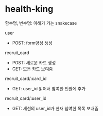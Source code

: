 # health-king


함수명, 변수명: 이해가 가는 snakecase

user
- POST: form양싱 생성


recruit_card
- POST: 새로운 카드 생성
- GET: 모든 카드 보여줌

recruit_card/:card_id 
- GET: user_id 읽어서 참여한 인원에 추가

recruit_card/:user_id
- GET: 세션의 user_id가 현재 참여한 목록 보내줌
